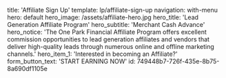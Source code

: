 title: 'Affiliate Sign Up'
template: lp/affiliate-sign-up
navigation: with-menu
hero: default
hero_image: /assets/affiliate-hero.jpg
hero_title: 'Lead Generation Affiliate Program'
hero_subtitle: 'Merchant Cash Advance'
hero_notice: 'The One Park Financial Affiliate Program offers excellent commission opportunities to lead generation affiliates and vendors that deliver high-quality leads through numerous online and offline marketing channels.'
hero_item_1: 'Interested in becoming an Affiliate?'
form_button_text: 'START EARNING NOW'
id: 749448b7-726f-435e-8b75-8a690df1105e
